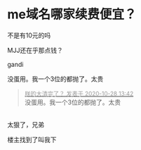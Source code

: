 # me域名哪家续费便宜？


不是有10元的吗

MJJ还在乎那点钱？

gandi

没蛋用。我一个3位的都抛了。太贵

<div class="quote"><blockquote><font size="2"><a href="https://www.hostloc.com/forum.php?mod=redirect&amp;goto=findpost&amp;pid=9363734&amp;ptid=759283" target="_blank"><font color="#999999">朕的大清完了？ 发表于 2020-10-28 13:42</font></a></font><br />
没蛋用。我一个3位的都抛了。太贵</blockquote></div><br />
太狠了，兄弟

楼主找到了叫我下
